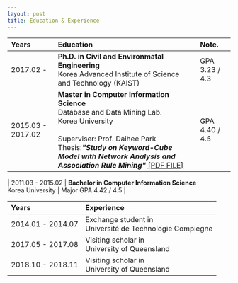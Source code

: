 ```yaml
---
layout: post
title: Education & Experience
---
```



| Years | Education |Note.|
|:---|:---|:---|
| 2017.02 -         | **Ph.D. in Civil and Environmatal Engineering** <br> Korea Advanced Institute of Science and Technology (KAIST) | GPA 3.23 / 4.3 |
| 2015.03 - 2017.02 | **Master in Computer Information Science** <br> Database and Data Mining Lab. <br> Korea University <br><br> Superviser: Prof. Daihee Park <br> Thesis:***"Study on Keyword-Cube Model with Network Analysis and Association Rule Mining"*** [[PDF FILE]](https://github.com/noblesse-bj/noblesse-bj.github.io/raw/master/upload_info/Master%20Thesis.pdf)  | GPA 4.40 / 4.5 |

| 2011.03 - 2015.02 | **Bachelor in Computer Information Science** <br> Korea University | Major GPA 4.42 / 4.5 |


| Years | Experience |
|:---|:---|
| 2014.01 - 2014.07  | Exchange student in <br> Université de Technologie Compiegne|
| 2017.05 - 2017.08  | Visiting scholar in <br> University of Queensland |
| 2018.10 - 2018.11  | Visiting scholar in <br> University of Queensland |



